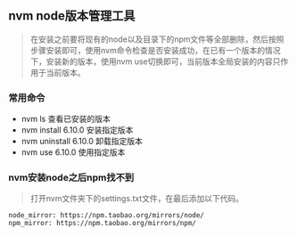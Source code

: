 ## nvm node版本管理工具
> 在安装之前要将现有的node以及目录下的npm文件等全部删除，然后按照步骤安装即可，使用nvm命令检查是否安装成功，在已有一个版本的情况下，安装新的版本，使用nvm use切换即可，当前版本全局安装的内容只作用于当前版本。

### 常用命令
- nvm ls 查看已安装的版本
- nvm install 6.10.0 安装指定版本
- nvm uninstall 6.10.0 卸载指定版本
- nvm use 6.10.0 使用指定版本
### nvm安装node之后npm找不到
> 打开nvm文件夹下的settings.txt文件，在最后添加以下代码。

```
node_mirror: https://npm.taobao.org/mirrors/node/
npm_mirror: https://npm.taobao.org/mirrors/npm/
```